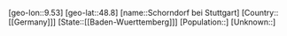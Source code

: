 ﻿---
location: [48.8,9.53]
type: City
tags:
- geo/City


SpocWebEntityId: 34068
isDeleted: false
confidential: public

---
[geo-lon::9.53]
[geo-lat::48.8]
[name::Schorndorf bei Stuttgart]
[Country::[[Germany]]]
[State::[[Baden-Wuerttemberg]]]
[Population::]
[Unknown::]

